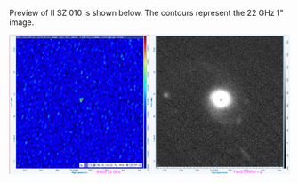 Preview of II SZ 010 is shown below. The contours represent the 22 GHz 1" image. 

![IISZ010.png](IISZ010.png "IISZ010")

